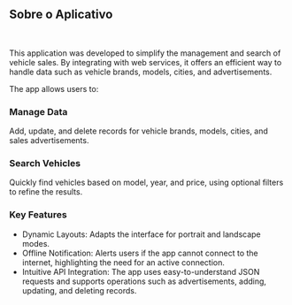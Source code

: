 ## Sobre o Aplicativo

<br>

This application was developed to simplify the management and search of vehicle sales. By integrating with web services, it offers an efficient way to handle data such as vehicle brands, models, cities, and advertisements.

The app allows users to:

### Manage Data

Add, update, and delete records for vehicle brands, models, cities, and sales advertisements.

### Search Vehicles

Quickly find vehicles based on model, year, and price, using optional filters to refine the results.

### Key Features

- Dynamic Layouts: Adapts the interface for portrait and landscape modes.
- Offline Notification: Alerts users if the app cannot connect to the internet, highlighting the need for an active connection.
- Intuitive API Integration: The app uses easy-to-understand JSON requests and supports operations such as advertisements, adding, updating, and deleting records.